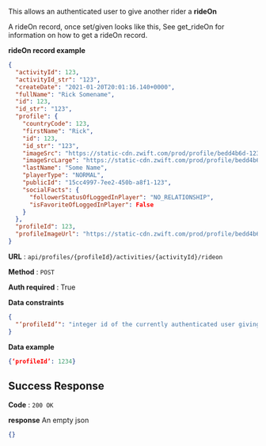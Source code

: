 This allows an authenticated user to give another rider a **rideOn**

A rideOn record, once set/given looks like this, See get_rideOn for information on how to get a rideOn record.

**rideOn record example**

```json
{
  "activityId": 123,
  "activityId_str": "123",
  "createDate": "2021-01-20T20:01:16.140+0000",
  "fullName": "Rick Somename",
  "id": 123,
  "id_str": "123",
  "profile": {
    "countryCode": 123,
    "firstName": "Rick",
    "id": 123,
    "id_str": "123",
    "imageSrc": "https://static-cdn.zwift.com/prod/profile/bedd4b6d-123",
    "imageSrcLarge": "https://static-cdn.zwift.com/prod/profile/bedd4b6d-123",
    "lastName": "Some Name",
    "playerType": "NORMAL",
    "publicId": "15cc4997-7ee2-450b-a8f1-123",
    "socialFacts": {
      "followerStatusOfLoggedInPlayer": "NO_RELATIONSHIP",
      "isFavoriteOfLoggedInPlayer": False
    }
  },
  "profileId": 123,
  "profileImageUrl": "https://static-cdn.zwift.com/prod/profile/bedd4b6d-123"
}
```

**URL** : `api/profiles/{profileId}/activities/{activityId}/rideon`

**Method** : `POST`

**Auth required** : True

**Data constraints**

```json
{
  "‘profileId’": "integer id of the currently authenticated user giving the rideOn"
}
```

**Data example**

```json
{‘profileId’: 1234}
```

## Success Response

**Code** : `200 OK`

**response**
An empty json

```json
{}
```
